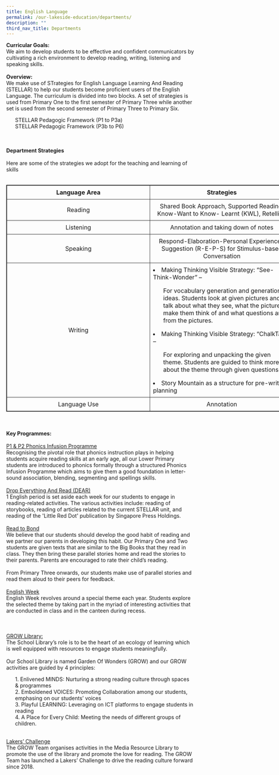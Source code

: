 ```yaml
---
title: English Language
permalink: /our-lakeside-education/departments/
description: ""
third_nav_title: Departments
---
```

<b>Curricular Goals:</b>
<br>
We aim to develop students to be effective and confident communicators by cultivating a rich environment to develop reading, writing, listening and speaking skills.
<br><br>
<b>Overview:</b>
<br>
We make use of STrategies for English Language Learning And Reading (STELLAR) to help our students become proficient users of the English Language. The curriculum is divided into two blocks. A set of strategies is used from Primary One to the first semester of Primary Three while another set is used from the second semester of Primary Three to Primary Six.
<br>
<ul>
STELLAR Pedagogic Framework (P1 to P3a)<br>
STELLAR Pedagogic Framework (P3b to P6)</ul>
<br><br>
<b>Department Strategies</b>
<br><br>
Here are some of the strategies we adopt for the teaching and learning of skills
<br><br>
<table style="border: 1px solid rgb(42, 42, 42); width: 773px;"><tr>
<td width="386" style="padding: 8px; text-align: center; vertical-align: middle; border: 1px solid rgb(42, 42, 42);"><b>Language Area</b></td>
<td width="386" style="padding: 8px; text-align: center; vertical-align: middle; border: 1px solid rgb(42, 42, 42);"><b>Strategies</b></td></tr>
<tr>
<td width="386" style="padding: 8px; text-align: center; vertical-align: middle; border: 1px solid rgb(42, 42, 42);">Reading</td>
<td width="386" style="padding: 8px; text-align: center; vertical-align: middle; border: 1px solid rgb(42, 42, 42);">Shared Book Approach, Supported Reading, Know-Want to Know- Learnt (KWL), Retelling</td></tr>
<tr>
<td width="386" style="padding: 8px; text-align: center; vertical-align: middle; border: 1px solid rgb(42, 42, 42);">Listening</td>
<td width="386" style="padding: 8px; text-align: center; vertical-align: middle; border: 1px solid rgb(42, 42, 42);">Annotation and taking down of notes</td></tr>
<tr>
<td width="386" style="padding: 8px; text-align: center; vertical-align: middle; border: 1px solid rgb(42, 42, 42);">Speaking</td>
<td width="386" style="padding: 8px; text-align: center; vertical-align: middle; border: 1px solid rgb(42, 42, 42);">Respond-Elaboration-Personal Experience-Suggestion (R-E-P-S) for Stimulus-based Conversation</td></tr>
<tr>
<td width="386" style="padding: 8px; text-align: center; vertical-align: middle; border: 1px solid rgb(42, 42, 42);">Writing</td>
<td width="386" style="padding: 8px; text-align: left; vertical-align: middle; border: 1px solid rgb(42, 42, 42);"><li>Making Thinking Visible Strategy: “See-Think-Wonder” –</li><ul>For vocabulary generation and generation of ideas. Students look at given pictures and talk about what they see, what the pictures make them think of and what questions arise from the pictures.</ul><li>Making Thinking Visible Strategy: “ChalkTalk” –</li><ul>For exploring and unpacking the given theme. Students are guided to think more about the theme through given questions.</ul><li>Story Mountain as a structure for pre-writing planning</li></td></tr>
<tr>
<td width="386" style="padding: 8px; text-align: center; vertical-align: middle; border: 1px solid rgb(42, 42, 42);">Language Use</td>
<td width="386" style="padding: 8px; text-align: center; vertical-align: middle; border: 1px solid rgb(42, 42, 42);">Annotation</td></tr></table>
<br><br>
<b>Key Programmes:</b><br><br>
<u>P1 & P2 Phonics Infusion Programme</u><br>
Recognising the pivotal role that phonics instruction plays in helping students acquire reading skills at an early age, all our Lower Primary students are introduced to phonics formally through a structured Phonics Infusion Programme which aims to give them a good foundation in letter-sound association, blending, segmenting and spellings skills.
<br><br>
<u>Drop Everything And Read (DEAR)</u><br>
1 English period is set aside each week for our students to engage in reading-related activities. The various activities include: reading of storybooks, reading of articles related to the current STELLAR unit, and reading of the 'Little Red Dot' publication by Singapore Press Holdings.
<br><br>
<u>Read to Bond</u><br>
We believe that our students should develop the good habit of reading and we partner our parents in developing this habit. Our Primary One and Two students are given texts that are similar to the Big Books that they read in class. They then bring these parallel stories home and read the stories to their parents. Parents are encouraged to rate their child’s reading.
<br><br>
From Primary Three onwards, our students make use of parallel stories and read them aloud to their peers for feedback.
<br><br>
<u>English Week</u><br>
English Week revolves around a special theme each year. Students explore the selected theme by taking part in the myriad of interesting activities that are conducted in class and in the canteen during recess.
<br><br><br><br>
<u>GROW Library:</u> <br>
The School Library’s role is to be the heart of an ecology of learning which is well equipped with resources to engage students meaningfully.
<br><br>
Our School Library is named Garden Of Wonders (GROW) and our GROW activities are guided by 4 principles:<br>
<ul>
1. Enlivened MINDS: Nurturing a strong reading culture through spaces & programmes<br>
2. Emboldened VOICES: Promoting Collaboration among our students, emphasing on our students’ voices<br>
3. Playful LEARNING: Leveraging on ICT platforms to engage students in reading<br>
4. A Place for Every Child: Meeting the needs of different groups of children.<br></ul><br>
<u>Lakers’ Challenge</u><br>
The GROW Team organises activities in the Media Resource Library to promote the use of the library and promote the love for reading. The GROW Team has launched a Lakers’ Challenge to drive the reading culture forward since 2018.